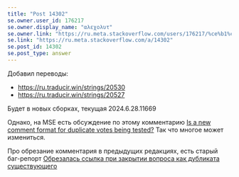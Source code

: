 ```yaml
---
title: "Post 14302"
se.owner.user_id: 176217
se.owner.display_name: "αλεχολυτ"
se.owner.link: "https://ru.meta.stackoverflow.com/users/176217/%ce%b1%ce%bb%ce%b5%cf%87%ce%bf%ce%bb%cf%85%cf%84"
se.link: "https://ru.meta.stackoverflow.com/a/14302"
se.post_id: 14302
se.post_type: answer
---
```

<p>Добавил переводы:</p>
<ul>
<li><a href="https://ru.traducir.win/strings/20530" rel="nofollow noreferrer">https://ru.traducir.win/strings/20530</a></li>
<li><a href="https://ru.traducir.win/strings/20527" rel="nofollow noreferrer">https://ru.traducir.win/strings/20527</a></li>
</ul>
<p>Будет в новых сборках, текущая 2024.6.28.11669</p>
<p>Однако, на MSE есть обсуждение по этому комментарию <a href="https://meta.stackexchange.com/q/401000/339911">Is a new comment format for duplicate votes being tested?</a>
Так что многое может измениться.</p>
<p>Про обрезание комментария в предыдущих редакциях, есть старый баг-репорт <a href="https://ru.meta.stackoverflow.com/q/5585/176217">Обрезалась ссылка при закрытии вопроса как дубликата существующего</a></p>

